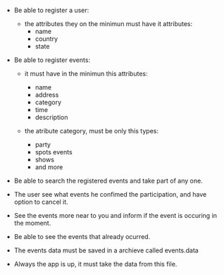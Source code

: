 * Be able to register a user:
    * the attributes they on the minimun must have it attributes:
        * name
		* country
		* state

* Be able to register events:
    * it must have in the minimun this attributes:
		* name
		* address
		* category 
		* time
		* description

    * the atribute category, must be only this types:
        * party
        * spots events
        * shows
        * and more

* Be able to search the registered events and take part of any one.

* The user see what events he confimed the participation, and have option to cancel it.

* See the events more near to you and inform if the event is occuring in the moment.

* Be able to see the events that already ocurred.

* The events data must be saved in a archieve called events.data

* Always the app is up, it must take the data from this file.